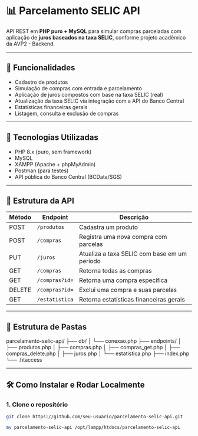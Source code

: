 # 📊 Parcelamento SELIC API

API REST em **PHP puro + MySQL** para simular compras parceladas com aplicação de **juros baseados na taxa SELIC**, conforme projeto acadêmico da AVP2 - Backend.

---

## 📌 Funcionalidades

- Cadastro de produtos
- Simulação de compras com entrada e parcelamento
- Aplicação de juros compostos com base na taxa SELIC (real)
- Atualização da taxa SELIC via integração com a API do Banco Central
- Estatísticas financeiras gerais
- Listagem, consulta e exclusão de compras

---

## 🚀 Tecnologias Utilizadas

- PHP 8.x (puro, sem framework)
- MySQL
- XAMPP (Apache + phpMyAdmin)
- Postman (para testes)
- API pública do Banco Central (BCData/SGS)

---

## 🧱 Estrutura da API

| Método | Endpoint       | Descrição                                         |
|--------|----------------|--------------------------------------------------|
| POST   | `/produtos`    | Cadastra um produto                              |
| POST   | `/compras`     | Registra uma nova compra com parcelas            |
| PUT    | `/juros`       | Atualiza a taxa SELIC com base em um período     |
| GET    | `/compras`     | Retorna todas as compras                         |
| GET    | `/compras?id=` | Retorna uma compra específica                    |
| DELETE | `/compras?id=` | Exclui uma compra e suas parcelas                |
| GET    | `/estatistica` | Retorna estatísticas financeiras gerais          |

---

## 📂 Estrutura de Pastas

parcelamento-selic-api/
├── db/
│ └── conexao.php
├── endpoints/
│ ├── produtos.php
│ ├── compras.php
│ ├── compras_get.php
│ ├── compras_delete.php
│ ├── juros.php
│ └── estatistica.php
├── index.php
└── .htaccess


---

## 🛠️ Como Instalar e Rodar Localmente

### 1. Clone o repositório
```bash
git clone https://github.com/seu-usuario/parcelamento-selic-api.git

mv parcelamento-selic-api /opt/lampp/htdocs/parcelamento-selic-api